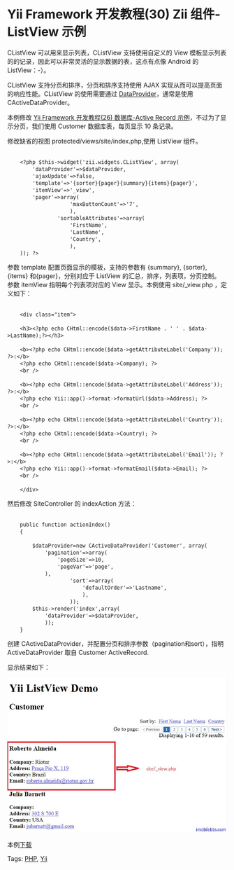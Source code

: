 # Yii Framework 开发教程(30) Zii 组件-ListView 示例

CListView 可以用来显示列表，CListView 支持使用自定义的 View 模板显示列表的的记录，因此可以非常灵活的显示数据的表，这点有点像 Android 的 ListView：-）。

CListView 支持分页和排序，分页和排序支持使用 AJAX 实现从而可以提高页面的响应性能。CListView 的使用需要通过 [DataProvider](http://www.imobilebbs.com/wordpress/archives/4058)，通常是使用 CActiveDataProvider。

本例修改 [Yii Framework 开发教程(26) 数据库-Active Record 示例](database-active-record-sample.md)，不过为了显示分页，我们使用 Customer 数据库表，每页显示 10 条记录。

修改缺省的视图 protected/views/site/index.php,使用 ListView 组件。

```

    <?php $this->widget('zii.widgets.CListView', array(
    	'dataProvider'=>$dataProvider,
    	'ajaxUpdate'=>false,
    	'template'=>'{sorter}{pager}{summary}{items}{pager}',
    	'itemView'=>'_view',
    	'pager'=>array(
    				'maxButtonCount'=>'7',
    				),
    			'sortableAttributes'=>array(
    				'FirstName',
    				'LastName',
    				'Country',
    				),
    )); ?>

```

参数 template 配置页面显示的模板，支持的参数有 {summary}, {sorter}, {items} 和{pager}，分别对应于 ListView 的汇总，排序，列表项，分页控制。
参数 itemView 指明每个列表项对应的 View 显示。本例使用 site/_view.php ，定义如下：

```

    <div class="item">
    
    <h3><?php echo CHtml::encode($data->FirstName . ' ' . $data->LastName);?></h3>
    
    <b><?php echo CHtml::encode($data->getAttributeLabel('Company')); ?>:</b>
    <?php echo CHtml::encode($data->Company); ?>
    <br />
    
    <b><?php echo CHtml::encode($data->getAttributeLabel('Address')); ?>:</b>
    <?php echo Yii::app()->format->formatUrl($data->Address); ?>
    <br />
    
    <b><?php echo CHtml::encode($data->getAttributeLabel('Country')); ?>:</b>
    <?php echo CHtml::encode($data->Country); ?>
    <br />
    
    <b><?php echo CHtml::encode($data->getAttributeLabel('Email')); ?>:</b>
    <?php echo Yii::app()->format->formatEmail($data->Email); ?>
    <br />
    
    </div>

```

然后修改 SiteController 的 indexAction 方法：

```

    public function actionIndex()
    {
    
    	$dataProvider=new CActiveDataProvider('Customer', array(
    		'pagination'=>array(
    			'pageSize'=>10,
    			'pageVar'=>'page',
    		),
    				'sort'=>array(
    					'defaultOrder'=>'Lastname',
    					),
    				));
    	$this->render('index',array(
    		'dataProvider'=>$dataProvider,
    		));
    }

```

创建 CActiveDataProvider，并配置分页和排序参数（pagination和sort），指明 ActiveDataProvider 取自 Customer ActiveRecord.

显示结果如下：

![picture30.1](images/30.1.jpg)

本例[下载](http://www.imobilebbs.com/download/yii/ListViewDemo.zip)

Tags: [PHP](http://www.imobilebbs.com/wordpress/archives/tag/php), [Yii](http://www.imobilebbs.com/wordpress/archives/tag/yii)

 

